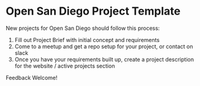 # Open San Diego Project Template

New projects for Open San Diego should follow this process:

1. Fill out Project Brief with initial concept and requirements
2. Come to a meetup and get a repo setup for your project, or contact on slack
3. Once you have your requirements built up, create a project description for the website / active projects section

Feedback Welcome!
